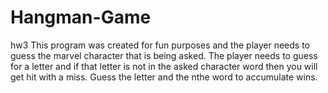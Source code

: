 # Hangman-Game
hw3
This program was created for fun purposes and the player needs to guess the marvel character that is being asked. The player needs to guess for a letter and if that letter is not in the asked character word then you will get hit with a miss. Guess the letter and the nthe word to accumulate wins.
